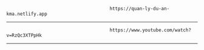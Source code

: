                                           https://quan-ly-du-an-kma.netlify.app

-----------------------------------------------------------------------------------------------------------
                                          https://www.youtube.com/watch?v=RzQc3XTPpHk

-----------------------------------------------------------------------------------------------------------
